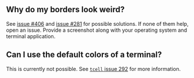 ## Why do my borders look weird?

See [issue #406](https://github.com/rivo/tview/issues/406) and [issue #281](https://github.com/rivo/tview/issues/281) for possible solutions. If none of them help, open an issue. Provide a screenshot along with your operating system and terminal application.

## Can I use the default colors of a terminal?

This is currently not possible. See [`tcell` issue 292](https://github.com/gdamore/tcell/issues/292) for more information.
